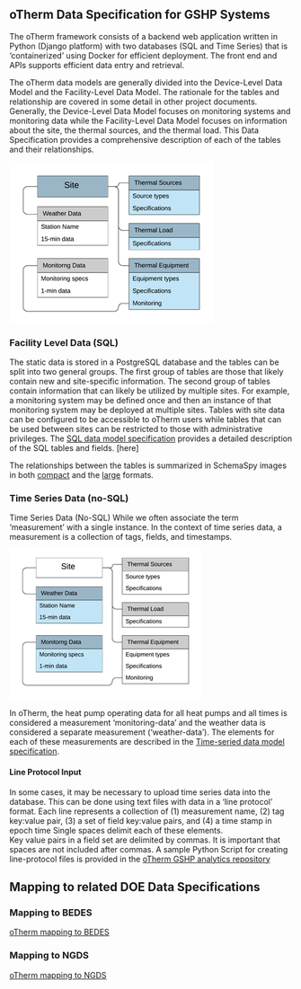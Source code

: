 ## oTherm Data Specification for GSHP Systems

The oTherm framework consists of a backend web application written in Python (Django platform) with two databases 
(SQL and Time Series) that is ‘containerized’ using Docker for efficient deployment.   The front end and APIs supports 
efficient data entry and retrieval. 

The oTherm data models are generally divided into the Device-Level Data Model and the Facility-Level Data Model. 
The rationale for the tables and relationship are covered in some detail in other project documents.   Generally, 
the Device-Level Data Model focuses on monitoring systems and monitoring data while the Facility-Level Data Model 
focuses on information about the site, the thermal sources, and the thermal load.   This Data Specification provides 
a comprehensive description of each of the tables and their relationships.  

![oTherm SQL Structure](./data_structure_emp_sql.png)


### Facility Level Data (SQL)
The static data is stored in a PostgreSQL database and the tables can be split into two general groups.  The first 
group of tables are those that likely contain new and site-specific information.  The second group of 
tables contain information that can likely be utilized by multiple sites.  For example, a monitoring system 
may be defined once and then an instance of that monitoring system may be deployed at multiple sites.   Tables 
with site data can be configured to be accessible to oTherm users while tables that can be used between sites can 
be restricted to those with administrative privileges.   The [SQL data model specification](./django-data-model-specs.pdf) 
provides a detailed description of the SQL tables and fields.
 [here]  

The relationships between the tables is summarized in SchemaSpy images in both [compact](./relationships.real.compact.png) 
and the [large](./relationships.real.large.png) formats.

### Time Series Data (no-SQL)
Time Series Data (No-SQL)
While we often associate the term ‘measurement’ with a single instance. In the context of time series data, a 
measurement is a collection of tags, fields, and timestamps.  

![oTherm Influx Structure](./data_structure_emp_time-series.png)

In oTherm, the heat pump operating data for all heat pumps and all times is considered a measurement ‘monitoring-data’ 
and the weather data is considered a separate measurement (‘weather-data’). The elements for each of these measurements 
are described in the [Time-seried data model specification](./influx-data-model-specs.pdf).

#### Line Protocol Input
In some cases, it may be necessary to upload time series data into the database.  This can be done using text files 
with data in a ‘line protocol’ format.  Each line represents a collection of (1) measurement name, (2) tag key:value pair, 
(3) a set of field key:value pairs, and (4) a time stamp in epoch time   Single spaces delimit each of these elements.  
Key value pairs in a field set are delimited by commas.   It is important that spaces are not included after commas. A 
sample Python Script for creating line-protocol files is provided in the [oTherm GSHP analytics repository](https://github.com/otherm/gshp-analysis) 


## Mapping to related DOE Data Specifications

### Mapping to BEDES
[oTherm mapping to BEDES](./oTherm_BEDES_mapping.pdf)

### Mapping to NGDS 
[oTherm mapping to NGDS](./oTherm_NGDS-HeatPumpFacility_mapping.pdf)
  

